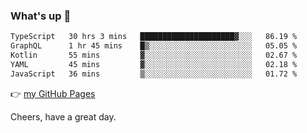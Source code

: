 ### What's up 👋

<!--START_SECTION:waka-->

```txt
TypeScript   30 hrs 3 mins   █████████████████████▓░░░   86.19 %
GraphQL      1 hr 45 mins    █▒░░░░░░░░░░░░░░░░░░░░░░░   05.05 %
Kotlin       55 mins         ▓░░░░░░░░░░░░░░░░░░░░░░░░   02.67 %
YAML         45 mins         ▓░░░░░░░░░░░░░░░░░░░░░░░░   02.18 %
JavaScript   36 mins         ▒░░░░░░░░░░░░░░░░░░░░░░░░   01.72 %
```

<!--END_SECTION:waka-->

👉 [my GitHub Pages](https://ykzhukian.github.io)

Cheers, have a great day.

